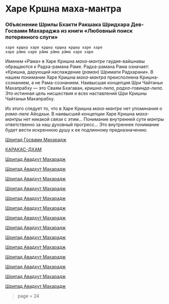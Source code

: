 # Харе Кршна маха-мантра

### Объяснение Шрилы Бхакти Ракшака Шридхара Дев-Госвами Махараджа из книги «Любовный поиск потерянного слуги»

    харе кр̣ш̣н̣а харе кр̣ш̣н̣а кр̣ш̣н̣а кр̣ш̣н̣а харе харе
    харе ра̄ма харе ра̄ма ра̄ма ра̄ма харе харе

Именем «Рама» в Харе Кришна *маха-мантре* гаудия-вайшнавы обращаются к Радха-рамана Раме. Радха-рамана Рама означает: «Кришна, дарующий наслаждение (*раман*) Шримати Радхарани». В нашем понимании Харе Кришна *маха-мантра* преисполнена Кришна-сознанием, а не Рама-сознанием. Наивысшая концепция Шри Чайтаньи Махапрабху — это Сваям Бхагаван, *кришна-лила, радха-говинда-лила*. Это истинная цель нисшествия и всех наставлений Шри Кришны Чайтаньи Махапрабху.

Из этого следует то, что в Харе Кришна *маха-мантре* нет упоминания о *рама-лиле* Айодхьи. В наивысшей концепции Харе Кришна *маха-мантры* нет никакой связи с этим… Понимание внутренней сути *мантры* ответственно за наш духовный прогресс… Это внутреннее понимание будет вести искреннюю душу к ее подлинному предназначению.


[Шрипад Госвами Махарадж](https://soundcloud.com/bharatimaharaj/goswami-maharaj-mahamantra)

[КАРАКАС-ДХАМ](https://soundcloud.com/bharatimaharaj/shchsm-karakas-kirtan)

[Шрипад Авадхут Махарадж](https://soundcloud.com/bharatimaharaj/avadxut-maxaradzh-utrennee-3)

[Шрипад Авадхут Махарадж](https://soundcloud.com/bharatimaharaj/avadxut-maxaradzh-kirtan-8)

[Шрипад Авадхут Махарадж](https://soundcloud.com/bharatimaharaj/avadxut-maxaradzh-kirtan-7)

[Шрипад Авадхут Махарадж](https://soundcloud.com/bharatimaharaj/avadxut-maxaradzh-kirtan-2016)

[Шрипад Авадхут Махарадж](https://soundcloud.com/bharatimaharaj/avadxut-maxaradzh-kirtan-shri)

[Шрипад Авадхут Махарадж](https://soundcloud.com/bharatimaharaj/avadxut-maxaradzh-kirtan-6)

[Шрипад Авадхут Махарадж](https://soundcloud.com/bharatimaharaj/avadxut-maxaradzh-kirtan-5)

[Шрипад Авадхут Махарадж](https://soundcloud.com/bharatimaharaj/avadxut-maxaradzh-kirtan-4)

[Шрипад Авадхут Махарадж](https://soundcloud.com/bharatimaharaj/avadxut-maxaradzh-kirtan-3)

[Шрипад Авадхут Махарадж](https://soundcloud.com/bharatimaharaj/avadxut-maxaradzh-kiev-2002)

[Шрипад Авадхут Махарадж](https://soundcloud.com/bharatimaharaj/avadxut-maxaradzh-kirtan-v)

[Шрипад Авадхут Махарадж](https://soundcloud.com/bharatimaharaj/avadxut-maxaradzh-kirtan-2)

[Шрипад Авадхут Махарадж](https://soundcloud.com/bharatimaharaj/avadxut-maxaradzh-kirtan-1)

[Шрипад Авадхут Махарадж](https://soundcloud.com/bharatimaharaj/avadxut-maxaradzh-kirtan)

> page = 24